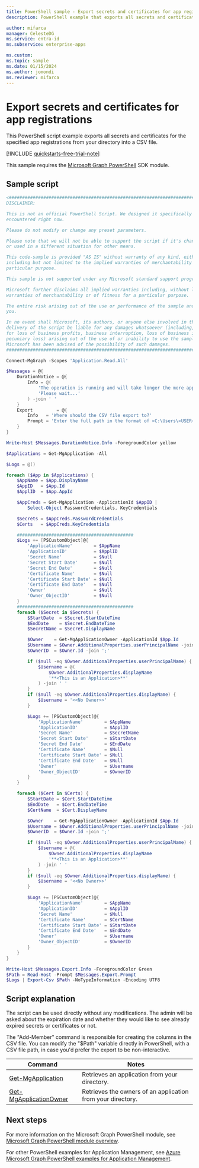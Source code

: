 ```yaml
---
title: PowerShell sample - Export secrets and certificates for app registrations in Microsoft Entra tenant.
description: PowerShell example that exports all secrets and certificates for the specified app registrations in your Microsoft Entra tenant.

author: mifarca
manager: CelesteDG
ms.service: entra-id
ms.subservice: enterprise-apps

ms.custom:
ms.topic: sample
ms.date: 01/15/2024
ms.author: jomondi
ms.reviewer: mifarca
---
```


# Export secrets and certificates for app registrations

This PowerShell script example exports all secrets and certificates for the specified app registrations from your directory into a CSV file.

[!INCLUDE [quickstarts-free-trial-note](~/includes/includes/azure-docs-pr/quickstarts-free-trial-note.md)]

This sample requires the [Microsoft Graph PowerShell](/powershell/microsoftgraph/installation) SDK module.

## Sample script

```powershell
<#################################################################################
DISCLAIMER:

This is not an official PowerShell Script. We designed it specifically for the situation you have
encountered right now.

Please do not modify or change any preset parameters.

Please note that we will not be able to support the script if it's changed or altered in any way
or used in a different situation for other means.

This code-sample is provided "AS IS" without warranty of any kind, either expressed or implied,
including but not limited to the implied warranties of merchantability and/or fitness for a
particular purpose.

This sample is not supported under any Microsoft standard support program or service.

Microsoft further disclaims all implied warranties including, without limitation, any implied
warranties of merchantability or of fitness for a particular purpose.

The entire risk arising out of the use or performance of the sample and documentation remains with
you.

In no event shall Microsoft, its authors, or anyone else involved in the creation, production, or
delivery of the script be liable for any damages whatsoever (including, without limitation, damages
for loss of business profits, business interruption, loss of business information, or other
pecuniary loss) arising out of the use of or inability to use the sample or documentation, even if
Microsoft has been advised of the possibility of such damages.
#################################################################################>

Connect-MgGraph -Scopes 'Application.Read.All'

$Messages = @{
    DurationNotice = @{
        Info = @(
            'The operation is running and will take longer the more applications the tenant has...'
            'Please wait...'
        ) -join ' '
    }
    Export         = @{
        Info   = 'Where should the CSV file export to?'
        Prompt = 'Enter the full path in the format of <C:\Users\<USER>\Desktop\Users.csv>'
    }
}

Write-Host $Messages.DurationNotice.Info -ForegroundColor yellow

$Applications = Get-MgApplication -All

$Logs = @()

foreach ($App in $Applications) {
    $AppName = $App.DisplayName
    $AppID   = $App.Id
    $ApplID  = $App.AppId

    $AppCreds = Get-MgApplication -ApplicationId $AppID |
        Select-Object PasswordCredentials, KeyCredentials

    $Secrets = $AppCreds.PasswordCredentials
    $Certs   = $AppCreds.KeyCredentials

    ############################################
    $Logs += [PSCustomObject]@{
        'ApplicationName'        = $AppName
        'ApplicationID'          = $ApplID
        'Secret Name'            = $Null
        'Secret Start Date'      = $Null
        'Secret End Date'        = $Null
        'Certificate Name'       = $Null
        'Certificate Start Date' = $Null
        'Certificate End Date'   = $Null
        'Owner'                  = $Null
        'Owner_ObjectID'         = $Null
    }
    ############################################
    foreach ($Secret in $Secrets) {
        $StartDate  = $Secret.StartDateTime
        $EndDate    = $Secret.EndDateTime
        $SecretName = $Secret.DisplayName

        $Owner    = Get-MgApplicationOwner -ApplicationId $App.Id
        $Username = $Owner.AdditionalProperties.userPrincipalName -join ';'
        $OwnerID  = $Owner.Id -join ';'

        if ($null -eq $Owner.AdditionalProperties.userPrincipalName) {
            $Username = @(
                $Owner.AdditionalProperties.displayName
                '**<This is an Application>**'
            ) -join ' '
        }
        if ($null -eq $Owner.AdditionalProperties.displayName) {
            $Username = '<<No Owner>>'
        }

        $Logs += [PSCustomObject]@{
            'ApplicationName'        = $AppName
            'ApplicationID'          = $ApplID
            'Secret Name'            = $SecretName
            'Secret Start Date'      = $StartDate
            'Secret End Date'        = $EndDate
            'Certificate Name'       = $Null
            'Certificate Start Date' = $Null
            'Certificate End Date'   = $Null
            'Owner'                  = $Username
            'Owner_ObjectID'         = $OwnerID
        }
    }

    foreach ($Cert in $Certs) {
        $StartDate = $Cert.StartDateTime
        $EndDate   = $Cert.EndDateTime
        $CertName  = $Cert.DisplayName

        $Owner    = Get-MgApplicationOwner -ApplicationId $App.Id
        $Username = $Owner.AdditionalProperties.userPrincipalName -join ';'
        $OwnerID  = $Owner.Id -join ';'

        if ($null -eq $Owner.AdditionalProperties.userPrincipalName) {
            $Username = @(
                $Owner.AdditionalProperties.displayName
                '**<This is an Application>**'
            ) -join ' '
        }
        if ($null -eq $Owner.AdditionalProperties.displayName) {
            $Username = '<<No Owner>>'
        }

        $Logs += [PSCustomObject]@{
            'ApplicationName'        = $AppName
            'ApplicationID'          = $ApplID
            'Secret Name'            = $Null
            'Certificate Name'       = $CertName
            'Certificate Start Date' = $StartDate
            'Certificate End Date'   = $EndDate
            'Owner'                  = $Username
            'Owner_ObjectID'         = $OwnerID
        }
    }
}

Write-Host $Messages.Export.Info -ForegroundColor Green
$Path = Read-Host -Prompt $Messages.Export.Prompt
$Logs | Export-Csv $Path -NoTypeInformation -Encoding UTF8
```

## Script explanation

The script can be used directly without any modifications. The admin will be asked about the expiration date and whether they would like to see already expired secrets or certificates or not.

The "Add-Member" command is responsible for creating the columns in the CSV file.
You can modify the "$Path" variable directly in PowerShell, with a CSV file path, in case you'd prefer the export to be non-interactive.

| Command | Notes |
|---|---|
| [Get-MgApplication](/powershell/module/microsoft.graph.applications/get-mgapplication?view=graph-powershell-1.0&preserve-view=true) | Retrieves an application from your directory. |
| [Get-MgApplicationOwner](/powershell/module/microsoft.graph.applications/get-mgapplicationowner?view=graph-powershell-1.0&preserve-view=true) | Retrieves the owners of an application from your directory. |

## Next steps

For more information on the Microsoft Graph PowerShell module, see [Microsoft Graph PowerShell module overview](/powershell/microsoftgraph/installation).

For other PowerShell examples for Application Management, see [Azure Microsoft Graph PowerShell examples for Application Management](../app-management-powershell-samples.md).
